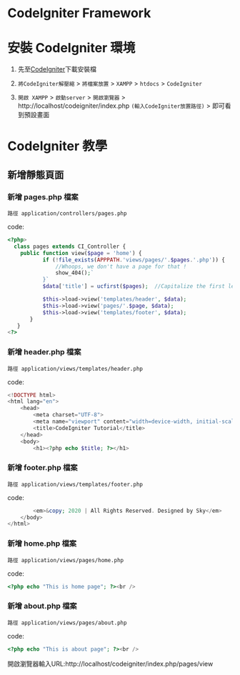 # CodeIgniter Framework


# 安裝 CodeIgniter 環境

1. 先至[CodeIgniter](https://codeigniter.org.tw/userguide3/installation/downloads.html)下載安裝檔 <br>

2. `將CodeIgniter解壓縮` > `將檔案放置` > `XAMPP` > `htdocs` > `CodeIgniter`

3. `開啟 XAMPP` > `啟動server` > `開啟瀏覽器` > http://localhost/codeigniter/index.php `(輸入CodeIgniter放置路徑)` > 即可看到預設畫面


# CodeIgniter 教學

## 新增靜態頁面

### 新增 pages.php 檔案

`路徑 application/controllers/pages.php`

code:
```php
<?php>
  class pages extends CI_Controller {
    public function view($page = 'home') {
           if (!file_exists(APPPATH.'views/pages/'.$pages.'.php')) {
               //Whoops, we don't have a page for that !
               show_404();`
           }`
           $data['title'] = ucfirst($pages);  //Capitalize the first letter

           $this->load->view('templates/header', $data);
           $this->load->view('pages/'.$page, $data);
           $this->load->view('templates/footer', $data);
       }
   }
<?>
```


### 新增 header.php 檔案

`路徑 application/views/templates/header.php`

code:
```php
<!DOCTYPE html>
<html lang="en">
    <head>
        <meta charset="UTF-8">
        <meta name="viewport" content="width=device-width, initial-scale=1.0">
        <title>CodeIgniter Tutorial</title>
    </head>
    <body>
        <h1><?php echo $title; ?></h1>
```


### 新增 footer.php 檔案

`路徑 application/views/templates/footer.php` 

code:
```php
        <em>&copy; 2020 | All Rights Reserved. Designed by Sky</em>
    </body>
</html>
```

### 新增 home.php 檔案

`路徑 application/views/pages/home.php` 

code:
```php
<?php echo "This is home page"; ?><br />
```

### 新增 about.php 檔案

`路徑 application/views/pages/about.php` 

code:
```php
<?php echo "This is about page"; ?><br />
```


開啟瀏覽器輸入URL:http://localhost/codeigniter/index.php/pages/view



